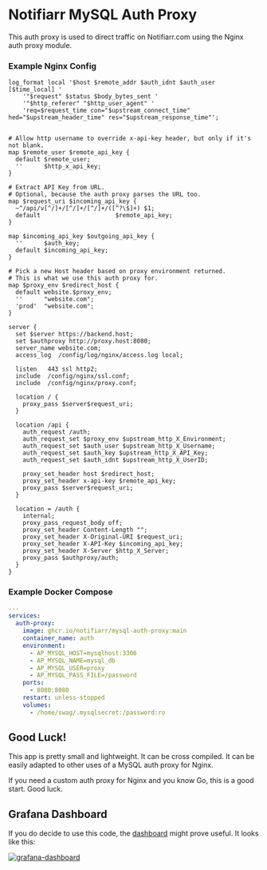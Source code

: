 # Notifiarr MySQL Auth Proxy

This auth proxy is used to direct traffic on Notifiarr.com using the Nginx auth proxy module.

### Example Nginx Config

```nginx
log_format local '$host $remote_addr $auth_idnt $auth_user [$time_local] '
    '"$request" $status $body_bytes_sent '
    '"$http_referer" "$http_user_agent" '
    'req=$request_time con="$upstream_connect_time" hed="$upstream_header_time" res="$upstream_response_time"';
    

# Allow http username to override x-api-key header, but only if it's not blank.
map $remote_user $remote_api_key {
  default $remote_user;
  ''      $http_x_api_key;
}

# Extract API Key from URL.
# Optional, because the auth proxy parses the URL too.
map $request_uri $incoming_api_key {
  ~^/api/v[^/]+/[^/]+/[^/]+/([^?\$]+) $1;
  default                     $remote_api_key;
}

map $incoming_api_key $outgoing_api_key {
  ''      $auth_key;
  default $incoming_api_key;
}

# Pick a new Host header based on proxy environment returned.
# This is what we use this auth proxy for.
map $proxy_env $redirect_host {
  default website.$proxy_env;
  ''      "website.com";
  'prod'  "website.com";
}

server {
  set $server https://backend.host;
  set $authproxy http://proxy.host:8080;
  server_name website.com;
  access_log  /config/log/nginx/access.log local;

  listen   443 ssl http2;
  include  /config/nginx/ssl.conf;
  include  /config/nginx/proxy.conf;

  location / {
    proxy_pass $server$request_uri;
  }

  location /api {
    auth_request /auth;
    auth_request_set $proxy_env $upstream_http_X_Environment;
    auth_request_set $auth_user $upstream_http_X_Username;
    auth_request_set $auth_key $upstream_http_X_API_Key;
    auth_request_set $auth_idnt $upstream_http_X_UserID;

    proxy_set_header host $redirect_host;
    proxy_set_header x-api-key $remote_api_key;
    proxy_pass $server$request_uri;
  }

  location = /auth {
    internal;
    proxy_pass_request_body off;
    proxy_set_header Content-Length "";
    proxy_set_header X-Original-URI $request_uri;
    proxy_set_header X-API-Key $incoming_api_key;
    proxy_set_header X-Server $http_X_Server;
    proxy_pass $authproxy/auth;
  }
}
```

### Example Docker Compose

```yaml
---
services:
  auth-proxy:
    image: ghcr.io/notifiarr/mysql-auth-proxy:main
    container_name: auth
    environment:
      - AP_MYSQL_HOST=mysqlhost:3306
      - AP_MYSQL_NAME=mysql_db
      - AP_MYSQL_USER=proxy
      - AP_MYSQL_PASS_FILE=/password
    ports:
      - 8080:8080
    restart: unless-stopped
    volumes:
      - /home/swag/.mysqlsecret:/password:ro
```

## Good Luck!

This app is pretty small and lightweight. It can be cross compiled. It can be easily adapted to other uses of a MySQL auth proxy for Nginx.

If you need a custom auth proxy for Nginx and you know Go, this is a good start. Good luck.

## Grafana Dashboard

If you do decide to use this code, the [dashboard](https://github.com/Notifiarr/mysql-auth-proxy/blob/main/grafana-dashboard.json) might prove useful. It looks like this:

[![grafana-dashboard](https://github.com/Notifiarr/mysql-auth-proxy/wiki/images/auth-proxy-dashboard.png "Grafana Dashboard")](https://github.com/Notifiarr/mysql-auth-proxy/wiki/images/auth-proxy-dashboard.png)